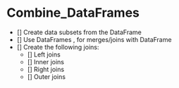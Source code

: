 # Combine_DataFrames

- [] Create data subsets from the DataFrame <auto>
- [] Use DataFrames <country> , <continent> for merges/joins with <auto> DataFrame
- [] Create the following joins:
    - [] Left joins
    - [] Inner joins
    - [] Right joins
    - [] Outer joins

